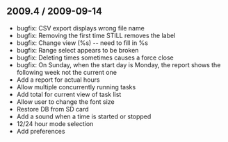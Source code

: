## 2009.4 / 2009-09-14 ##

  * bugfix: CSV export displays wrong file name
  * bugfix: Removing the first time STILL removes the label
  * bugfix: Change view (%s) -- need to fill in %s
  * bugfix: Range select appears to be broken
  * bugfix: Deleting times sometimes causes a force close
  * bugfix: On Sunday, when the start day is Monday, the report shows the following week not the current one
  * Add a report for actual hours
  * Allow multiple concurrently running tasks
  * Add total for current view of task list
  * Allow user to change the font size
  * Restore DB from SD card
  * Add a sound when a time is started or stopped
  * 12/24 hour mode selection
  * Add preferences